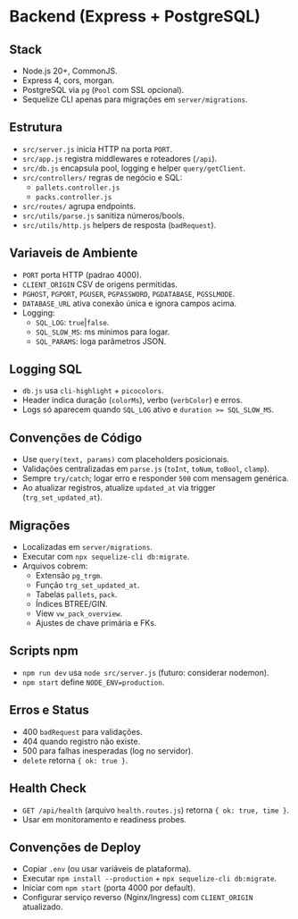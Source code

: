 # Backend (Express + PostgreSQL)

## Stack
- Node.js 20+, CommonJS.
- Express 4, cors, morgan.
- PostgreSQL via `pg` (`Pool` com SSL opcional).
- Sequelize CLI apenas para migrações em `server/migrations`.

## Estrutura
- `src/server.js` inicia HTTP na porta `PORT`.
- `src/app.js` registra middlewares e roteadores (`/api`).
- `src/db.js` encapsula pool, logging e helper `query/getClient`.
- `src/controllers/` regras de negócio e SQL:
  - `pallets.controller.js`
  - `packs.controller.js`
- `src/routes/` agrupa endpoints.
- `src/utils/parse.js` sanitiza números/bools.
- `src/utils/http.js` helpers de resposta (`badRequest`).

## Variaveis de Ambiente
- `PORT` porta HTTP (padrao 4000).
- `CLIENT_ORIGIN` CSV de origens permitidas.
- `PGHOST`, `PGPORT`, `PGUSER`, `PGPASSWORD`, `PGDATABASE`, `PGSSLMODE`.
- `DATABASE_URL` ativa conexão única e ignora campos acima.
- Logging:
  - `SQL_LOG`: `true`|`false`.
  - `SQL_SLOW_MS`: ms mínimos para logar.
  - `SQL_PARAMS`: loga parâmetros JSON.

## Logging SQL
- `db.js` usa `cli-highlight` + `picocolors`.
- Header indica duração (`colorMs`), verbo (`verbColor`) e erros.
- Logs só aparecem quando `SQL_LOG` ativo e `duration >= SQL_SLOW_MS`.

## Convenções de Código
- Use `query(text, params)` com placeholders posicionais.
- Validações centralizadas em `parse.js` (`toInt`, `toNum`, `toBool`, `clamp`).
- Sempre `try/catch`; logar erro e responder `500` com mensagem genérica.
- Ao atualizar registros, atualize `updated_at` via trigger (`trg_set_updated_at`).

## Migrações
- Localizadas em `server/migrations`.
- Executar com `npx sequelize-cli db:migrate`.
- Arquivos cobrem:
  - Extensão `pg_trgm`.
  - Função `trg_set_updated_at`.
  - Tabelas `pallets`, `pack`.
  - Índices BTREE/GIN.
  - View `vw_pack_overview`.
  - Ajustes de chave primária e FKs.

## Scripts npm
- `npm run dev` usa `node src/server.js` (futuro: considerar nodemon).
- `npm start` define `NODE_ENV=production`.

## Erros e Status
- 400 `badRequest` para validações.
- 404 quando registro não existe.
- 500 para falhas inesperadas (log no servidor).
- `delete` retorna `{ ok: true }`.

## Health Check
- `GET /api/health` (arquivo `health.routes.js`) retorna `{ ok: true, time }`.
- Usar em monitoramento e readiness probes.

## Convenções de Deploy
- Copiar `.env` (ou usar variáveis de plataforma).
- Executar `npm install --production` + `npx sequelize-cli db:migrate`.
- Iniciar com `npm start` (porta 4000 por default).
- Configurar serviço reverso (Nginx/Ingress) com `CLIENT_ORIGIN` atualizado.
